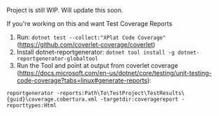 Project is still WIP. Will update this soon.


If you're working on this and want Test Coverage Reports

1) Run: `dotnet test --collect:"XPlat Code Coverage"` (https://github.com/coverlet-coverage/coverlet)
2) Install dotnet-reportgenerator: `dotnet tool install -g dotnet-reportgenerator-globaltool`
3) Run the Tool and point at output from coverlet coverage (https://docs.microsoft.com/en-us/dotnet/core/testing/unit-testing-code-coverage?tabs=linux#generate-reports):
```
reportgenerator -reports:Path\To\TestProject\TestResults\{guid}\coverage.cobertura.xml -targetdir:coveragereport -reporttypes:Html
```


